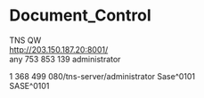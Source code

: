 # Document_Control


TNS	QW				
http://203.150.187.20:8001/			
any
753 853 139	
administrator

1 368 499 080/tns-server/administrator
Sase^0101		
SASE^0101